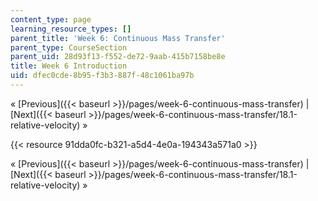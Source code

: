 ```yaml
---
content_type: page
learning_resource_types: []
parent_title: 'Week 6: Continuous Mass Transfer'
parent_type: CourseSection
parent_uid: 28d93f13-f552-de72-9aab-415b7158be8e
title: Week 6 Introduction
uid: dfec0cde-8b95-f3b3-887f-48c1061ba97b
---
```


« [Previous]({{< baseurl >}}/pages/week-6-continuous-mass-transfer) | [Next]({{< baseurl >}}/pages/week-6-continuous-mass-transfer/18.1-relative-velocity) »

{{< resource 91dda0fc-b321-a5d4-4e0a-194343a571a0 >}}

« [Previous]({{< baseurl >}}/pages/week-6-continuous-mass-transfer) | [Next]({{< baseurl >}}/pages/week-6-continuous-mass-transfer/18.1-relative-velocity) »
